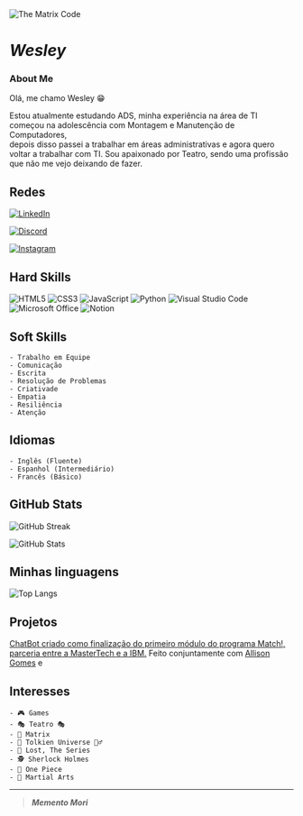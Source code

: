 <picture wide align=center>
 <source media="(prefers-color-scheme: dark)" srcset="https://encrypted-tbn0.gstatic.com/images?q=tbn:ANd9GcTSPnyBpJFUqTG2bpFYWyHY543SO0WUDj2CRw&usqp=CAU">
 <source media="(prefers-color-scheme: light)" srcset="https://encrypted-tbn0.gstatic.com/images?q=tbn:ANd9GcTSPnyBpJFUqTG2bpFYWyHY543SO0WUDj2CRw&usqp=CAU">
 <img alt="The Matrix Code" src="https://encrypted-tbn0.gstatic.com/images?q=tbn:ANd9GcTSPnyBpJFUqTG2bpFYWyHY543SO0WUDj2CRw&usqp=CAU"/>
</picture>

# ***Wesley***
### About Me
 
Olá, me chamo Wesley 😁

Estou atualmente estudando ADS, minha experiência na área de TI começou na adolescência com Montagem e Manutenção de Computadores,</br>depois disso passei a trabalhar em áreas administrativas e agora quero voltar a trabalhar com TI.
Sou apaixonado por Teatro, sendo uma profissão que não me vejo deixando de fazer.

## Redes
[![LinkedIn](https://img.shields.io/badge/LinkedIn-9900ee?style=for-the-badge&logo=linkedin&logoColor=00000)](https://www.linkedin.com/in/wesley-marques-206b94165/)

[![Discord](https://img.shields.io/badge/Discord-000?style=for-the-badge&logo=discord)](https://discord.com/channels/@wessnk#5336/)

[![Instagram](https://img.shields.io/badge/Instagram-eeaaee?style=for-the-badge&logo=instagram)](https://www.instagram.com/wes.cfzo/)

## Hard Skills
![HTML5](https://img.shields.io/badge/HTML5-000?style=for-the-badge&logo=html5)
![CSS3](https://img.shields.io/badge/CSS3-000?style=for-the-badge&logo=css3&logoColor=264CE4)
![JavaScript](https://img.shields.io/badge/JavaScript-000?style=for-the-badge&logo=javascript)
![Python](https://img.shields.io/badge/Python-000?style=for-the-badge&logo=python)
![Visual Studio Code](https://img.shields.io/badge/Visual%20Studio%20Code-0078d7.svg?style=for-the-badge&logo=visual-studio-code&logoColor=white)
![Microsoft Office](https://img.shields.io/badge/Microsoft_Office-D83B01?style=for-the-badge&logo=microsoft-office&logoColor=white)
![Notion](https://img.shields.io/badge/Notion-%23000000.svg?style=for-the-badge&logo=notion&logoColor=white)
## Soft Skills
    - Trabalho em Equipe
    - Comunicação
    - Escrita
    - Resolução de Problemas
    - Criativade
    - Empatia
    - Resiliência
    - Atenção

## Idiomas
    - Inglês (Fluente)
    - Espanhol (Intermediário)
    - Francês (Básico)


## GitHub Stats

![GitHub Streak](https://streak-stats.demolab.com/?user=Wes-SNK&theme=tokyonight&background=000&border=30A3DC&dates=FFF)

![GitHub Stats](https://github-readme-stats.vercel.app/api?username=Wes-SNK&theme=transparent&bg_color=000&border_color=30A3DC&show_icons=true&icon_color=30A3DC&title_color=E94D5F&text_color=FFF&hide_title=true)

## Minhas linguagens
![Top Langs](https://github-readme-stats-git-masterrstaa-rickstaa.vercel.app/api/top-langs/?username=Wes-SNK&layout=compact&bg_color=000&border_color=30A3DC&title_color=E94D5F&text_color=FFF)

## Projetos

[ChatBot criado como finalização do primeiro módulo do programa Match!, parceria entre a MasterTech e a IBM.](https://web.powerva.microsoft.com/environments/Default-b591ae54-33c2-4589-be66-9021a4196c7c/bots/cr9ee_projetoChatBot/canvas?__version__=2) Feito conjuntamente com [Allison Gomes](https://github.com/Allison-Gomes) e []()

## Interesses
    - 🎮 Games
    - 🎭 Teatro 🎭
    - 💊 Matrix
    - 🧙 Tolkien Universe 🧝‍♂️
    - 🛬 Lost, The Series
    - 🕵️ Sherlock Holmes
    - 👒 One Piece
    - 👊 Martial Arts

--- 
> ***Memento Mori***
